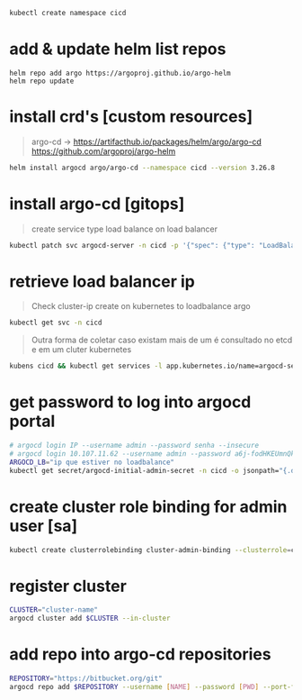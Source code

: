 
```sh
kubectl create namespace cicd
```

# add & update helm list repos
```
helm repo add argo https://argoproj.github.io/argo-helm
helm repo update
```

# install crd's [custom resources]


> argo-cd ->  https://artifacthub.io/packages/helm/argo/argo-cd
> https://github.com/argoproj/argo-helm

```sh
helm install argocd argo/argo-cd --namespace cicd --version 3.26.8
```
# install argo-cd [gitops]
> create service type load balance on load balancer
```sh
kubectl patch svc argocd-server -n cicd -p '{"spec": {"type": "LoadBalancer"}}'
```

# retrieve load balancer ip
> Check cluster-ip create on kubernetes to loadbalance argo
```sh
kubectl get svc -n cicd
```

> Outra forma de coletar caso existam mais de um é consultado no etcd e em um cluter kubernetes

```sh
kubens cicd && kubectl get services -l app.kubernetes.io/name=argocd-server,app.kubernetes.io/instance=argocd -o jsonpath="{.items[0].status.loadBalancer.ingress[0].ip}"
```

# get password to log into argocd portal
```sh
# argocd login IP --username admin --password senha --insecure
# argocd login 10.107.11.62 --username admin --password a6j-fodHKEUmnQk9 --insecure
ARGOCD_LB="ip que estiver no loadbalance"
kubectl get secret/argocd-initial-admin-secret -n cicd -o jsonpath="{.data.password}" | base64 -d | xargs -t -I {} argocd login $ARGOCD_LB --username admin --password {} --insecure
```

# create cluster role binding for admin user [sa]
```sh
kubectl create clusterrolebinding cluster-admin-binding --clusterrole=cluster-admin --user=system:serviceaccount:cicd:argocd-application-controller -n cicd
```

# register cluster
```sh
CLUSTER="cluster-name"
argocd cluster add $CLUSTER --in-cluster
```

# add repo into argo-cd repositories
```sh
REPOSITORY="https://bitbucket.org/git"
argocd repo add $REPOSITORY --username [NAME] --password [PWD] --port-forward
```